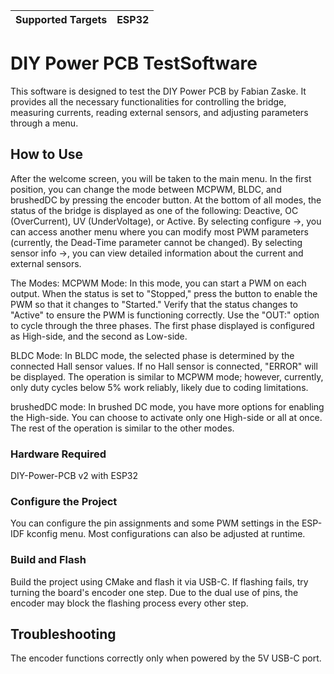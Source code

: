 | Supported Targets | ESP32 |
| ----------------- | ----- | 

# DIY Power PCB TestSoftware
This software is designed to test the DIY Power PCB by Fabian Zaske. It provides all the necessary functionalities for controlling the bridge, measuring currents, reading external sensors, and adjusting parameters through a menu.


## How to Use
After the welcome screen, you will be taken to the main menu. In the first position, you can change the mode between MCPWM, BLDC, and brushedDC by pressing the encoder button. At the bottom of all modes, the status of the bridge is displayed as one of the following: Deactive, OC (OverCurrent), UV (UnderVoltage), or Active. By selecting configure ->, you can access another menu where you can modify most PWM parameters (currently, the Dead-Time parameter cannot be changed). By selecting sensor info ->, you can view detailed information about the current and external sensors.

The Modes:
MCPWM Mode: 
In this mode, you can start a PWM on each output. When the status is set to "Stopped," press the button to enable the PWM so that it changes to "Started." Verify that the status changes to "Active" to ensure the PWM is functioning correctly. Use the "OUT:" option to cycle through the three phases. The first phase displayed is configured as High-side, and the second as Low-side.

BLDC Mode: 
In BLDC mode, the selected phase is determined by the connected Hall sensor values. If no Hall sensor is connected, "ERROR" will be displayed. The operation is similar to MCPWM mode; however, currently, only duty cycles below 5% work reliably, likely due to coding limitations.

brushedDC mode:
In brushed DC mode, you have more options for enabling the High-side. You can choose to activate only one High-side or all at once. The rest of the operation is similar to the other modes.

### Hardware Required
DIY-Power-PCB v2 with ESP32


### Configure the Project
You can configure the pin assignments and some PWM settings in the ESP-IDF kconfig menu. Most configurations can also be adjusted at runtime.

### Build and Flash
Build the project using CMake and flash it via USB-C. If flashing fails, try turning the board's encoder one step. Due to the dual use of pins, the encoder may block the flashing process every other step.

## Troubleshooting
The encoder functions correctly only when powered by the 5V USB-C port.
